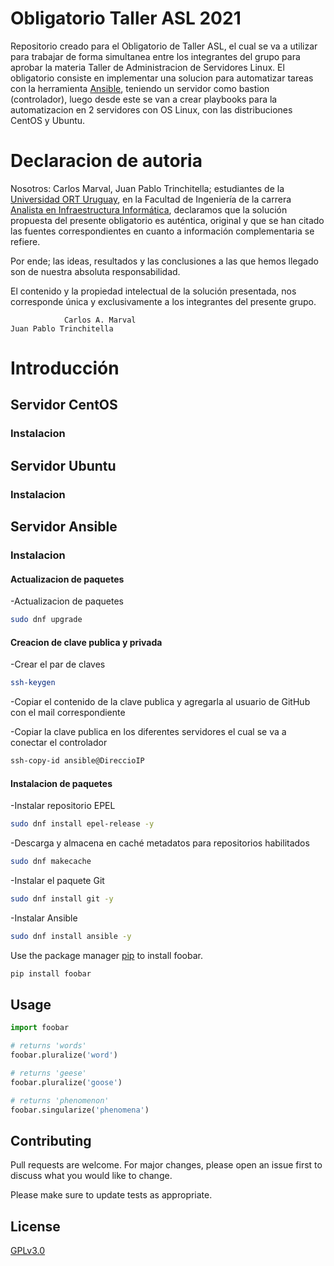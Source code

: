 # Obligatorio Taller ASL 2021
Repositorio creado para el Obligatorio de Taller ASL, el cual se va a utilizar para trabajar de forma simultanea entre los integrantes del grupo para aprobar la materia Taller de Administracion de Servidores Linux.
El obligatorio consiste en implementar una solucion para automatizar tareas con la herramienta [Ansible](https://www.ansible.com/), teniendo un servidor como bastion (controlador), luego desde este se van a crear playbooks para la automatizacion en 2 servidores con OS Linux, con las distribuciones CentOS y Ubuntu.

# Declaracion de autoria
Nosotros: Carlos Marval, Juan Pablo Trinchitella; estudiantes de la [Universidad ORT Uruguay](https://www.ort.edu.uy/), en la Facultad de Ingeniería de la carrera [Analista en Infraestructura Informática](https://fi.ort.edu.uy/analista-en-infraestructura-informatica), declaramos que la solución propuesta del presente obligatorio es auténtica, original y que se han citado las fuentes correspondientes en cuanto a información complementaria se refiere.

Por ende; las ideas, resultados y las conclusiones a las que hemos llegado son de nuestra absoluta responsabilidad.

El contenido y la propiedad intelectual de la solución presentada, nos corresponde única y exclusivamente a los integrantes del presente grupo.

                
                Carlos A. Marval                                              Juan Pablo Trinchitella

# Introducción


## Servidor CentOS

### Instalacion

## Servidor Ubuntu

### Instalacion

## Servidor Ansible

### Instalacion

#### Actualizacion de paquetes

-Actualizacion de paquetes
```bash
sudo dnf upgrade

```


#### Creacion de clave publica y privada

-Crear el par de claves
```bash
ssh-keygen

```
-Copiar el contenido de la clave publica y agregarla al usuario de GitHub con el mail correspondiente

-Copiar la clave publica en los diferentes servidores el cual se va a conectar el controlador
```bash
ssh-copy-id ansible@DireccioIP

```

#### Instalacion de paquetes

-Instalar repositorio EPEL
```bash
sudo dnf install epel-release -y

```
-Descarga y almacena en caché metadatos para repositorios habilitados 
```bash
sudo dnf makecache

```
-Instalar el paquete Git
```bash
sudo dnf install git -y

```
-Instalar Ansible
```bash
sudo dnf install ansible -y

```





Use the package manager [pip](https://pip.pypa.io/en/stable/) to install foobar.

```bash
pip install foobar
```

## Usage

```python
import foobar

# returns 'words'
foobar.pluralize('word')

# returns 'geese'
foobar.pluralize('goose')

# returns 'phenomenon'
foobar.singularize('phenomena')
```

## Contributing
Pull requests are welcome. For major changes, please open an issue first to discuss what you would like to change.

Please make sure to update tests as appropriate.

## License
[GPLv3.0](https://www.gnu.org/licenses/gpl-3.0.html)
